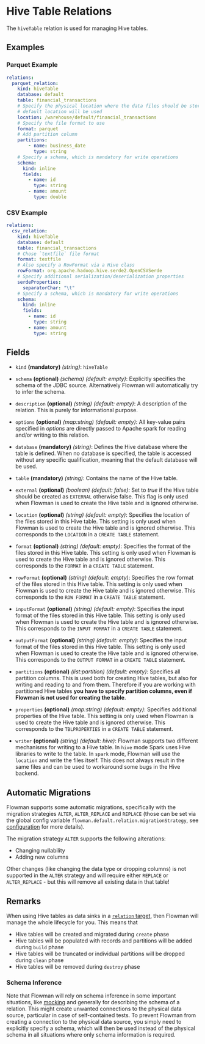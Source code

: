 # Hive Table Relations

The `hiveTable` relation is used for managing Hive tables.

## Examples

### Parquet Example
```yaml
relations:
  parquet_relation:
    kind: hiveTable
    database: default
    table: financial_transactions
    # Specify the physical location where the data files should be stored at. If you leave this out, the Hive
    # default location will be used
    location: /warehouse/default/financial_transactions
    # Specify the file format to use
    format: parquet
    # Add partition column
    partitions:
        - name: business_date
          type: string
    # Specify a schema, which is mandatory for write operations
    schema:
      kind: inline
      fields:
        - name: id
          type: string
        - name: amount
          type: double
```

### CSV Example
```yaml
relations:
  csv_relation:
    kind: hiveTable
    database: default
    table: financial_transactions
    # Chose `textfile` file format
    format: textfile
    # Also specify a RowFormat via a Hive class
    rowFormat: org.apache.hadoop.hive.serde2.OpenCSVSerde
    # Specify additional serialization/deserialization properties
    serdeProperties:
      separatorChar: "\t"
    # Specify a schema, which is mandatory for write operations
    schema:
      kind: inline
      fields:
        - name: id
          type: string
        - name: amount
          type: string
```

## Fields
 * `kind` **(mandatory)** *(string)*: `hiveTable`
 
 * `schema` **(optional)** *(schema)* *(default: empty)*: 
 Explicitly specifies the schema of the JDBC source. Alternatively Flowman will automatically
 try to infer the schema.
 
 * `description` **(optional)** *(string)* *(default: empty)*:
 A description of the relation. This is purely for informational purpose.
 
 * `options` **(optional)** *(map:string)* *(default: empty)*:
 All key-value pairs specified in *options* are directly passed to Apache spark for reading
 and/or writing to this relation.
 
 * `database` **(mandatory)** *(string)*:
 Defines the Hive database where the table is defined. When no database is specified, the
 table is accessed without any specific qualification, meaning that the default database
 will be used.
  
 * `table` **(mandatory)** *(string)*:
 Contains the name of the Hive table.
 
 * `external` **(optional)** *(boolean)* *(default: false)*: 
 Set to *true* if the Hive table should be created as `EXTERNAL` otherwise false. This flag
 is only used when Flowman is used to create the Hive table and is ignored  otherwise.
 
 * `location` **(optional)** *(string)* *(default: empty)*:
 Specifies the location of the files stored in this Hive table. This setting is only used
 when Flowman is used to create the Hive table and is ignored otherwise. This corresponds
 to the `LOCATION` in a `CREATE TABLE` statement.
 
 * `format` **(optional)** *(string)* *(default: empty)*:
 Specifies the format of the files stored in this Hive table. This setting is only used
 when Flowman is used to create the Hive table and is ignored otherwise. This corresponds
 to the `FORMAT` in a `CREATE TABLE` statement.

 * `rowFormat` **(optional)** *(string)* *(default: empty)*:
 Specifies the row format of the files stored in this Hive table. This setting is only used
 when Flowman is used to create the Hive table and is ignored otherwise. This corresponds
 to the `ROW FORMAT` in a `CREATE TABLE` statement.

 * `inputFormat` **(optional)** *(string)* *(default: empty)*:
 Specifies the input format of the files stored in this Hive table. This setting is only used
 when Flowman is used to create the Hive table and is ignored otherwise. This corresponds
 to the `INPUT FORMAT` in a `CREATE TABLE` statement.

 * `outputFormat` **(optional)** *(string)* *(default: empty)*:
 Specifies the input format of the files stored in this Hive table. This setting is only used
 when Flowman is used to create the Hive table and is ignored otherwise. This corresponds
 to the `OUTPUT FORMAT` in a `CREATE TABLE` statement.

 * `partitions` **(optional)** *(list:partition)* *(default: empty)*:
 Specifies all partition columns. This is used both for creating Hive tables, but also for
 writing and reading to and from them. Therefore if you are working with partitioned Hive
 tables **you have to specify partition columns, even if Flowman is not used for creating
 the table**.

 * `properties` **(optional)** *(map:string)* *(default: empty)*:
 Specifies additional properties of the Hive table. This setting is only used
 when Flowman is used to create the Hive table and is ignored otherwise. This corresponds
 to the `TBLPROPERTIES` in a `CREATE TABLE` statement.

 * `writer` **(optional)** *(string)* *(default: hive)*:
 Flowman supports two different mechanisms for writing to a Hive table. In `hive` mode
 Spark uses Hive libraries to write to the table. In `spark` mode, Flowman will use
 the `location` and write the files itself. This does not always result in the same 
 files and can be used to workaround some bugs in the Hive backend.


## Automatic Migrations
Flowman supports some automatic migrations, specifically with the migration strategies `ALTER`, `ALTER_REPLACE` 
and `REPLACE` (those can be set via the global config variable `flowman.default.relation.migrationStrategy`,
see [configuration](../../config.md) for more details).

The migration strategy `ALTER` supports the following alterations:
* Changing nullability
* Adding new columns

Other changes (like changing the data type or dropping columns) is not supported in the `ALTER` strategy and
will require either `REPLACE` or `ALTER_REPLACE` - but this will remove all existing data in that table!


## Remarks

When using Hive tables as data sinks in a [`relation` target](../target/relation.md), then Flowman will  manage the
whole lifecycle for you. This means that
* Hive tables will be created and migrated during `create` phase
* Hive tables will be populated with records and partitions will be added during `build` phase
* Hive tables will be truncated or individual partitions will be dropped during `clean` phase
* Hive tables will be removed during `destroy` phase

### Schema Inference

Note that Flowman will rely on schema inference in some important situations, like [mocking](mock.md) and generally
for describing the schema of a relation. This might create unwanted connections to the physical data source,
particular in case of self-contained tests. To prevent Flowman from creating a connection to the physical data
source, you simply need to explicitly specify a schema, which will then be used instead of the physical schema
in all situations where only schema information is required.
